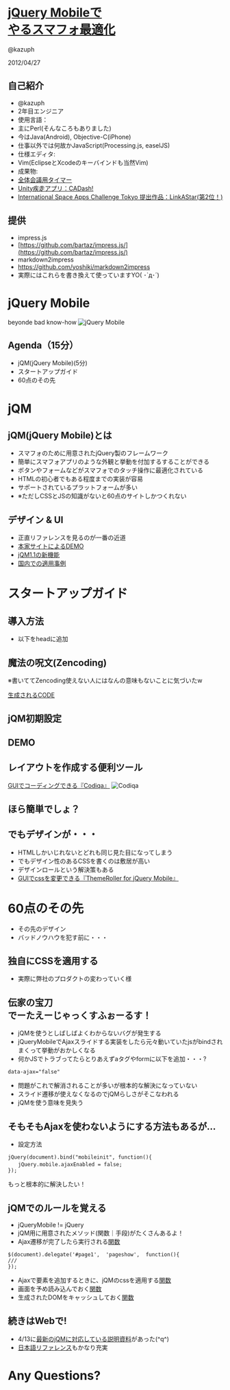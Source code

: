 [jQuery Mobileで</br>やるスマフォ最適化](http://kazuph.github.com/jQuery_Mobile_Study_20120427)
============
@kazuph

2012/04/27

自己紹介
------------
 * @kazuph
 * 2年目エンジニア
 * 使用言語：
  * 主にPerl(そんなころもありました)
  * 今はJava(Android), Objective-C(iPhone)
  * 仕事以外では何故かJavaScript(Processing.js, easelJS)
 * 仕様エディタ:
  * Vim(EclipseとXcodeのキーバインドも当然Vim)
 * 成果物:
  * [全体会議用タイマー](https://github.com/kazuph/TeiClock)
  * [Unity疾走アプリ：CADash!](http://www.tspaa.jp/nominate.html)
  * [International Space Apps Challenge Tokyo 提出作品：LinkAStar(第2位！)](http://fumit.blogspot.jp/2012/04/international-space-app-challenge-nasa.html)

提供
--------------
 * impress.js
  * [https://github.com/bartaz/impress.js/](https://github.com/bartaz/impress.js/)
 * markdown2impress
  * https://github.com/yoshiki/markdown2impress
 * 実際にはこれらを書き換えて使っていますYO( ･`д･´)

jQuery Mobile
=====================
beyonde bad know-how
![jQuery Mobile](http://jquerymobile.com/wp-content/uploads/2011/06/jquery-mobile-devices-beta.png)

Agenda（15分）
----------------
 * jQM(jQuery Mobile)(5分)
 * スタートアップガイド
 * 60点のその先

jQM
==============

jQM(jQuery Mobile)とは
------------------
 * スマフォのために用意されたjQuery製のフレームワーク
 * 簡単にスマフォアプリのような外観と挙動を付加するすることができる
  * ボタンやフォームなどがスマフォでのタッチ操作に最適化されている
 * HTMLの初心者でもある程度までの実装が容易
 * サポートされているプラットフォームが多い
  * ※ただしCSSとJSの知識がないと60点のサイトしかつくれない

デザイン & UI
------------------
 * 正直リファレンスを見るのが一番の近道
  * [本家サイトによるDEMO](http://jquerymobile.com/demos/1.1.0/)
  * [jQM1.1の新機能](http://screw-axis.com/2012/04/20/jquery-mobile-1-1-0/)
  * [国内での適用事例](http://ascii.jp/elem/000/000/674/674677/)

スタートアップガイド
==================

導入方法
------------------
 * 以下をheadに追加
<script src="https://gist.github.com/2501207.js?file=gistfile1.txt"></script>

魔法の呪文(Zencoding)
-----------------
<script src="https://gist.github.com/2501353.js?file=gistfile1.html"></script>

※書いててZencoding使えない人にはなんの意味もないことに気づいたw

[生成されるCODE](https://gist.github.com/2504014)

jQM初期設定
---------------
<script src="https://gist.github.com/2504175.js?file=gistfile1.html"></script>

DEMO
--------------

レイアウトを作成する便利ツール
------------------
[GUIでコーディングできる『Codiqa』](http://www.codiqa.com/)
![Codiqa](http://codiqa.com/static/images/v3/home/cta_image_right_builder.png)

ほら簡単でしょ？
--------------

でもデザインが・・・
-----------------
 * HTMLしかいじれないとどれも同じ見た目になってしまう
 * でもデザイン性のあるCSSを書くのは敷居が高い
  * デザインロールという解決策もある
   * [GUIでcssを変更できる『ThemeRoller for jQuery Mobile』](http://jquerymobile.com/themeroller/)

60点のその先
================
 * その先のデザイン
 * バッドノウハウを犯す前に・・・

独自にCSSを適用する
-----------------
 * 実際に弊社のプロダクトの変わっていく様

伝家の宝刀<br/>でーたえーじゃっくすふぉーるす！
------------------
 * jQMを使うとしばしばよくわからないバグが発生する
  * jQueryMobileでAjaxスライドする実装をしたら元々動いていたjsがbindされまくって挙動がおかしくなる
 * 何かJSでトラブってたらとりあえずaタグやformに以下を追加・・・?
```
data-ajax="false"
```
 * 問題がこれで解消されることが多いが根本的な解決になっていない
 * スライド遷移が使えなくなるのでjQMらしさがそこなわれる
 * jQMを使う意味を見失う

そもそもAjaxを使わないようにする方法もあるが…
------------------
 * 設定方法
```
jQuery(document).bind("mobileinit", function(){
　　jQuery.mobile.ajaxEnabled = false;
});
```
もっと根本的に解決したい！

jQMでのルールを覚える
-----------------
 * jQueryMobile != jQuery
 * jQM用に用意されたメソッド(関数｜手段)がたくさんあるよ！
  * Ajax遷移が完了したら実行される[関数](http://d.hatena.ne.jp/pikotea/20120405/1333631161)
```
$(document).delegate('#page1',  'pageshow',  function(){
///
});
```
  * Ajaxで要素を追加するときに、jQMのcssを適用する[関数](http://hisasann.com/housetect/2011/06/jquerymobile_1.html)
  * 画面を予め読み込んでおく[関数](http://dev.screw-axis.com/doc/jquery_mobile/components/pages_dialogs/cache/)
  * 生成されたDOMをキャッシュしておく[関数]()

続きはWebで!
--------------------
 * 4/13に[最新のjQMに対応している説明資料](http://msto.jp/th2/)があった(^q^)
 * [日本語リファレンス](http://dev.screw-axis.com/doc/jquery_mobile/)もかなり充実


Any Questions?
================
